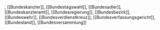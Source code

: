 , [[Bundeskanzler]], [[Bundestagswahl]], [[Bundesadler]], [[Bundeskanzleramt]], [[Bundesregierung]], [[Bundesbezirk]], [[Bundeswehr]], [[Bundesverdienstkreuz]], [[Bundesverfassungsgericht]], [[Bundesland]], [[Bundesversammlung]]